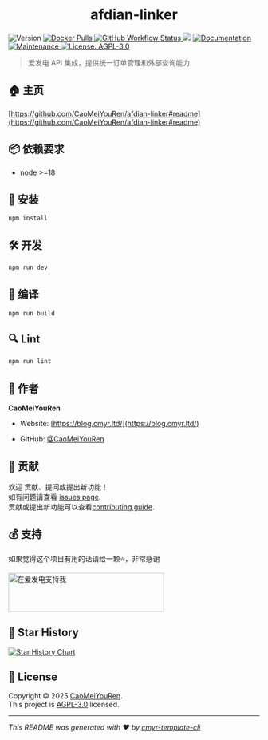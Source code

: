 <h1 align="center">afdian-linker </h1>
<p>
  <img alt="Version" src="https://img.shields.io/github/package-json/v/CaoMeiYouRen/afdian-linker.svg" />
  <a href="https://hub.docker.com/r/caomeiyouren/afdian-linker" target="_blank">
    <img alt="Docker Pulls" src="https://img.shields.io/docker/pulls/caomeiyouren/afdian-linker">
  </a>
  <a href="https://github.com/CaoMeiYouRen/afdian-linker/actions?query=workflow%3ARelease" target="_blank">
    <img alt="GitHub Workflow Status" src="https://img.shields.io/github/actions/workflow/status/CaoMeiYouRen/afdian-linker/release.yml?branch=master">
  </a>
  <img src="https://img.shields.io/badge/node-%3E%3D18-blue.svg" />
  <a href="https://github.com/CaoMeiYouRen/afdian-linker#readme" target="_blank">
    <img alt="Documentation" src="https://img.shields.io/badge/documentation-yes-brightgreen.svg" />
  </a>
  <a href="https://github.com/CaoMeiYouRen/afdian-linker/graphs/commit-activity" target="_blank">
    <img alt="Maintenance" src="https://img.shields.io/badge/Maintained%3F-yes-green.svg" />
  </a>
  <a href="https://github.com/CaoMeiYouRen/afdian-linker/blob/master/LICENSE" target="_blank">
    <img alt="License: AGPL-3.0" src="https://img.shields.io/github/license/CaoMeiYouRen/afdian-linker?color=yellow" />
  </a>
</p>


> 爱发电 API 集成，提供统一订单管理和外部查询能力

## 🏠 主页

[https://github.com/CaoMeiYouRen/afdian-linker#readme](https://github.com/CaoMeiYouRen/afdian-linker#readme)


## 📦 依赖要求


- node >=18

## 🚀 安装

```sh
npm install
```

## 🛠️ 开发

```sh
npm run dev
```

## 🔧 编译

```sh
npm run build
```

## 🔍 Lint

```sh
npm run lint
```


## 👤 作者


**CaoMeiYouRen**

* Website: [https://blog.cmyr.ltd/](https://blog.cmyr.ltd/)

* GitHub: [@CaoMeiYouRen](https://github.com/CaoMeiYouRen)


## 🤝 贡献

欢迎 贡献、提问或提出新功能！<br />如有问题请查看 [issues page](https://github.com/CaoMeiYouRen/afdian-linker/issues). <br/>贡献或提出新功能可以查看[contributing guide](https://github.com/CaoMeiYouRen/afdian-linker/blob/master/CONTRIBUTING.md).

## 💰 支持

如果觉得这个项目有用的话请给一颗⭐️，非常感谢

<a href="https://afdian.com/@CaoMeiYouRen">
  <img src="https://oss.cmyr.dev/images/202306192324870.png" width="312px" height="78px" alt="在爱发电支持我">
</a>


## 🌟 Star History

[![Star History Chart](https://api.star-history.com/svg?repos=CaoMeiYouRen/afdian-linker&type=Date)](https://star-history.com/#CaoMeiYouRen/afdian-linker&Date)

## 📝 License

Copyright © 2025 [CaoMeiYouRen](https://github.com/CaoMeiYouRen).<br />
This project is [AGPL-3.0](https://github.com/CaoMeiYouRen/afdian-linker/blob/master/LICENSE) licensed.

***
_This README was generated with ❤️ by [cmyr-template-cli](https://github.com/CaoMeiYouRen/cmyr-template-cli)_
